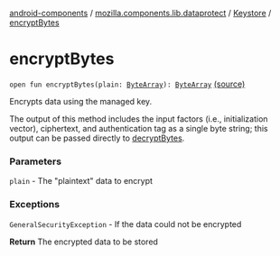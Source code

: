 [android-components](../../index.md) / [mozilla.components.lib.dataprotect](../index.md) / [Keystore](index.md) / [encryptBytes](./encrypt-bytes.md)

# encryptBytes

`open fun encryptBytes(plain: `[`ByteArray`](https://kotlinlang.org/api/latest/jvm/stdlib/kotlin/-byte-array/index.html)`): `[`ByteArray`](https://kotlinlang.org/api/latest/jvm/stdlib/kotlin/-byte-array/index.html) [(source)](https://github.com/mozilla-mobile/android-components/blob/master/components/lib/dataprotect/src/main/java/mozilla/components/lib/dataprotect/Keystore.kt#L217)

Encrypts data using the managed key.

The output of this method includes the input factors (i.e., initialization vector),
ciphertext, and authentication tag as a single byte string; this output can be passed
directly to [decryptBytes](decrypt-bytes.md).

### Parameters

`plain` - The "plaintext" data to encrypt

### Exceptions

`GeneralSecurityException` - If the data could not be encrypted

**Return**
The encrypted data to be stored

